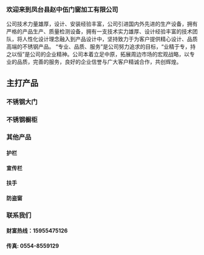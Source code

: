 ### 欢迎来到凤台县赵中伍门窗加工有限公司

公司技术力量雄厚，设计、安装经验丰富，公司引进国内外先进的生产设备，拥有严格的产品生产、质量检测设备，拥有一支技术实力雄厚、设计经验丰富的技术团队，将人性化设计理念融入到产品设计中，坚持致力于为客户提供精心设计、品质高端的不锈钢产品。
“专业、品质、服务”是公司努力追求的目标，“业精于专，持之以恒”是公司的企业精神。公司本着立足中原，拓展周边市场的宏观战略，以专业的品质，完善的服务，良好的企业信誉与广大客户精诚合作，共创辉煌。

## 主打产品
### 不锈钢大门
### 不锈钢橱柜
### 其他产品
#### 护栏
#### 宣传栏
#### 扶手
#### 防盗窗

### 联系我们
#### 财富热线：15955475126
#### 传真: 0554-8559129
